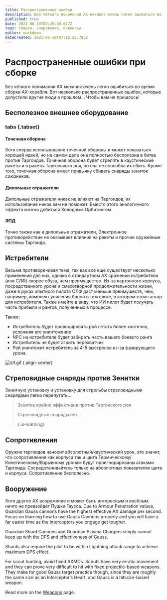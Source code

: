 ```yaml
---
title: Распространенные ошибки
description: Без чёткого понимания AX механик очень легко ошибиться во время сборки AX-корабля.
published: true
date: 2021-06-10T07:25:30.677Z
tags: сборки, снаряжение, инженеры
editor: markdown
dateCreated: 2021-06-10T07:16:26.785Z
---
```


# Распространенные ошибки при сборке
Без чёткого понимания AX механик очень легко ошибиться во время сборки AX-корабля. Вот несколько распространенных ошибок, которые допустили другие люди в прошлом... Чтобы вам не пришлось!

## Бесполезное внешнее оборудование
### tabs {.tabset}
#### Точечная оборона
Хотя сперва использование точечной обороны и может показаться хорошей идеей, но на самом деле она полностью бесполезна в битве против Таргоидов. Точечная оборона будет стрелять в каустические ракеты и в ракеты Таргонского роя, но она не способна их сбить. Кроме того, точечная оборона имеет привычку сбивать снаряды зениток союзников.

#### Дипольные отражатели
Дипольные отражатели никак не влияют на Таргоидов, их использование никак вам не поможет. Вместо этого аналогичного эффекта можно добиться Холодным Орбитингом.

#### ЭПД
Точно также как и дипольные отражатели, Электронное противодействие не оказывает влияния на ракеты и прочие оружейные системы Таргоида.

## Истребители
Весьма противоречивая тема, так как всё ещё существует несколько применений для них, однако в стандартном AX сражении истребители (или СЛФ) скорее обуза, чем преимущество. Из-за картонного корпуса, посредственного урона и смехотворной продолжительности жизни, даже в руках опытного пилота СЛФ даст меньше преимуществ, чем, например, комплект усиления брони в том слоте, в котором стоял ангар для истребителя. Также имейте в виду, что ИИ пилот будет получать часть прибыли и рангов, полученных в процессе.

Также:
- Истребитель будет провоцировать рой летать более хаотично, усложняя его уничтожение
- NPC на истребителе будет забирать часть вашего боевого ранга
- Истребитель не будет агрить перехватчик
- Рой уничтожит истребитель за 4-5 выстрелов из-за фазирующего урона.

![slf.gif](/img/slf.gif) {.align-center}

## Стреловидные снаряды против Зенитки
Зенитную установку и установку для стрельбы стреловидными снарядами легко перепутать…

> Зенитка крайне эффективна против Таргонского роя
> 
> Стреловидные снаряды нет… 
> 
> {.is-warning}


## Сопротивления
Оружие таргоидов наносит абсолютный/каустический урон, это значит, что сопротивления как корпуса так и щита Термическому/Кинетическому/Взрывному уронам будут проигнорированы атаками Таргоида. Сосредотачивайтесь только на абсолютных показателях щита и корпуса. Сопротивление бесполезно.

## Вооружение
Хотя другое AX вооружение и может быть интересным и весёлым, ничто не превзойдёт Пушки Гаусса. Due to Armour Penetration values, Guardian Gauss cannons have the highest effective AX damage per second. Focus on learning how to use Gauss Cannons properly and you will have a far easier time as the Interceptors you engage get tougher.

Guardian Shard Cannons and Guardian Plasma Chargers simply cannot keep up with the DPS and effectiveness of Gauss.

Shards also require the pilot to be within Lightning attack range to achieve maximum DPS effect.

For scout hunting, avoid fixed AXMCs. Scouts have very erratic movement and they can prove very difficult to hit with fixed projectile-based weapons. They make for good Gauss target practice though, since they are roughly the same size as an Interceptor’s Heart, and Gauss is a hitscan-based weapon.

Read more on the [Weapons](/en/weapons) page.